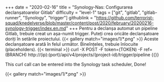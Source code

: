 +++
date = "2020-02-16"
title = "Synology-Nas: Configurarea declanșatoarelor Gitlab"
difficulty = "level-1"
tags = ["git", "gitlab", "gitlab-runner", "Synology", "trigger"]
githublink = "https://github.com/terrorist-squad/knedelverse/blob/master/content/post/2020/february/20200216-synology-trigger/index.en.md"
+++
Pentru a declanșa automat un pipeline Gitlab, trebuie creat un așa-numit trigger. Puteți crea oricâte declanșatoare doriți în setările proiectului.
{{< gallery match="images/1/*.png" >}}
Aceste declanșatoare arată în felul următor. Bineînțeles, trebuie înlocuite (placeholders).
{{< terminal >}}
curl -X POST -F token=(TOKEN) -F ref=(BRANCH) http://(ip):(port)/api/v4/projects/(project-id)/trigger/pipeline
{{</terminal >}}

This curl call can be entered into the Synology task scheduler, Done!

{{< gallery match="images/1/*.png" >}}
